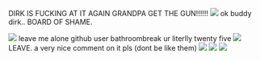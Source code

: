 DIRK IS FUCKING AT IT AGAIN GRANDPA GET THE GUN!!!!!!
![](https://media.discordapp.net/attachments/953017747200147487/1221961007488831539/IMG_0445.png?ex=66147adf&is=660205df&hm=039f12f7a635e74b13d9480ec58627a62ce9ed2a85cce2c4b9dbc37e7e7a2104&)
ok buddy dirk.. BOARD OF SHAME.

![](https://media.discordapp.net/attachments/953017747200147487/1221953823241801728/IMG_0442.png?ex=6614742e&is=6601ff2e&hm=2d02057f47ec951f7cc2c7954dcc3005118a9836ad5bd75e10173ff1ba741534&)
leave me alone github user bathroombreak ur literlly twenty five 
![](https://media.discordapp.net/attachments/1163337681560944672/1221923721141293106/IMG_0435.png?ex=66145825&is=6601e325&hm=a0d387dd4357b941c6028cbdddfd8cf4a52f38fca9872095736dd1a813dce662&)
LEAVE. a very nice comment on it pls (dont be like them)
![](https://media.discordapp.net/attachments/1198749676413927556/1221905730899022045/IMG_0427.png?ex=66144764&is=6601d264&hm=a8c0ec11a770bcf54cf779ed9567d071b805fc628c6711ee9c242b4b1d0f67a0&)
![](https://cdn.discordapp.com/attachments/1198749676413927556/1220213825156943912/IMG_0348.png?ex=660e1fae&is=65fbaaae&hm=e7d126de30e3aa243b7fb10f42f23b893cda5ea13936a98f7699259141a4128b&)
![](https://media.discordapp.net/attachments/1198749676413927556/1220213826084147220/IMG_0351.png?ex=660e1fae&is=65fbaaae&hm=c77c5ffbc19b564bb66e37fa2ef1eff7dd255e0222b506ac9fa6043bbcba4c60&)
